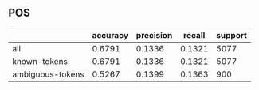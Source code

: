
## POS

|                  | accuracy | precision | recall | support |
|------------------|----------|-----------|--------|---------|
| all              | 0.6791   | 0.1336    | 0.1321 | 5077    |
| known-tokens     | 0.6791   | 0.1336    | 0.1321 | 5077    |
| ambiguous-tokens | 0.5267   | 0.1399    | 0.1363 | 900     |

